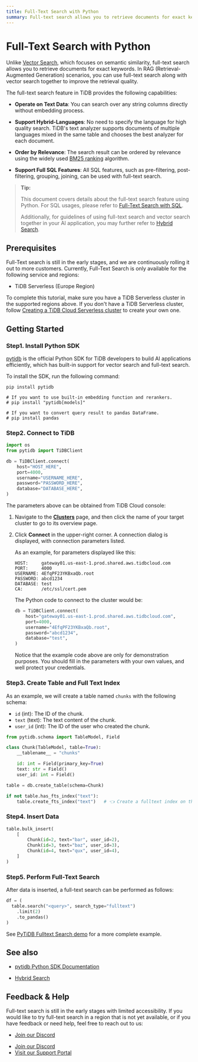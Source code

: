 ```yaml
---
title: Full-Text Search with Python
summary: Full-text search allows you to retrieve documents for exact keywords. In RAG (Retrieval-Augmented Generation) scenarios, you can use full-text search along with vector search together to improve the retrieval quality.
---
```


# Full-Text Search with Python

Unlike [Vector Search](/vector-search/vector-search-overview.md), which focuses on semantic similarity, full-text search allows you to retrieve documents for exact keywords. In RAG (Retrieval-Augmented Generation) scenarios, you can use full-text search along with vector search together to improve the retrieval quality.

The full-text search feature in TiDB provides the following capabilities:

- **Operate on Text Data**: You can search over any string columns directly without embedding process.

- **Support Hybrid-Languages**: No need to specify the language for high quality search. TiDB's text analyzer supports documents of multiple languages mixed in the same table and chooses the best analyzer for each document.

- **Order by Relevance**: The search result can be ordered by relevance using the widely used [BM25 ranking](https://en.wikipedia.org/wiki/Okapi_BM25) algorithm.

- **Support Full SQL Features**: All SQL features, such as pre-filtering, post-filtering, grouping, joining, can be used with full-text search.

> **Tip:**
>
> This document covers details about the full-text search feature using Python. For SQL usages, please refer to [Full-Text Search with SQL](/vector-search/vector-search-full-text-search-sql.md).
>
> Additionally, for guidelines of using full-text search and vector search together in your AI application, you may further refer to [Hybrid Search](/vector-search/vector-search-hybrid-search.md).

## Prerequisites

Full-Text search is still in the early stages, and we are continuously rolling it out to more customers. Currently, Full-Text Search is only available for the following service and regions:

- TiDB Serverless (Europe Region)

To complete this tutorial, make sure you have a TiDB Serverless cluster in the supported regions above. If you don't have a TiDB Serverless cluster, follow [Creating a TiDB Cloud Serverless cluster](/develop/dev-guide-build-cluster-in-cloud.md) to create your own one.

## Getting Started

### Step1. Install Python SDK

[pytidb](https://github.com/pingcap/pytidb) is the official Python SDK for TiDB developers to build AI applications efficiently, which has built-in support for vector search and full-text search.

To install the SDK, run the following command:

```shell
pip install pytidb

# If you want to use built-in embedding function and rerankers.
# pip install "pytidb[models]"

# If you want to convert query result to pandas DataFrame.
# pip install pandas
```

### Step2. Connect to TiDB

```python
import os
from pytidb import TiDBClient

db = TiDBClient.connect(
    host="HOST_HERE",
    port=4000,
    username="USERNAME_HERE",
    password="PASSWORD_HERE",
    database="DATABASE_HERE",
)
```

The parameters above can be obtained from TiDB Cloud console:

1. Navigate to the [**Clusters**](https://tidbcloud.com/console/clusters) page, and then click the name of your target cluster to go to its overview page.

2. Click **Connect** in the upper-right corner. A connection dialog is displayed, with connection parameters listed.

   As an example, for parameters displayed like this:

   ```text
   HOST:     gateway01.us-east-1.prod.shared.aws.tidbcloud.com
   PORT:     4000
   USERNAME: 4EfqPF23YKBxaQb.root
   PASSWORD: abcd1234
   DATABASE: test
   CA:       /etc/ssl/cert.pem
   ```

   The Python code to connect to the cluster would be:

   ```python
   db = TiDBClient.connect(
       host="gateway01.us-east-1.prod.shared.aws.tidbcloud.com",
       port=4000,
       username="4EfqPF23YKBxaQb.root",
       password="abcd1234",
       database="test",
   )
   ```

   Notice that the example code above are only for demonstration purposes. You should fill in the parameters with your own values, and well protect your credentials.

### Step3. Create Table and Full Text Index

As an example, we will create a table named `chunks` with the following schema:

- `id` (int): The ID of the chunk.
- `text` (text): The text content of the chunk.
- `user_id` (int): The ID of the user who created the chunk.

```python
from pytidb.schema import TableModel, Field

class Chunk(TableModel, table=True):
    __tablename__ = "chunks"

    id: int = Field(primary_key=True)
    text: str = Field()
    user_id: int = Field()

table = db.create_table(schema=Chunk)

if not table.has_fts_index("text"):
    table.create_fts_index("text")   # 👈 Create a fulltext index on the text column.
```

### Step4. Insert Data

```python
table.bulk_insert(
    [
        Chunk(id=2, text="bar", user_id=2),
        Chunk(id=3, text="baz", user_id=3),
        Chunk(id=4, text="qux", user_id=4),
    ]
)
```

### Step5. Perform Full-Text Search

After data is inserted, a full-text search can be performed as follows:

```python
df = (
  table.search("<query>", search_type="fulltext")
    .limit(2)
    .to_pandas()
)
```

See [PyTiDB Fulltext Search demo](https://github.com/pingcap/pytidb/blob/main/examples/fulltext_search) for a more complete example.

## See also

- [pytidb Python SDK Documentation](https://github.com/pingcap/pytidb)

- [Hybrid Search](/vector-search/vector-search-hybrid-search.md)

## Feedback & Help

Full-text search is still in the early stages with limited accessibility. If you would like to try full-text search in a region that is not yet available, or if you have feedback or need help, feel free to reach out to us:

<CustomContent platform="tidb">

- [Join our Discord](https://discord.gg/zcqexutz2R)

</CustomContent>

<CustomContent platform="tidb-cloud">

- [Join our Discord](https://discord.gg/zcqexutz2R)
- [Visit our Support Portal](https://tidb.support.pingcap.com/)

</CustomContent>
